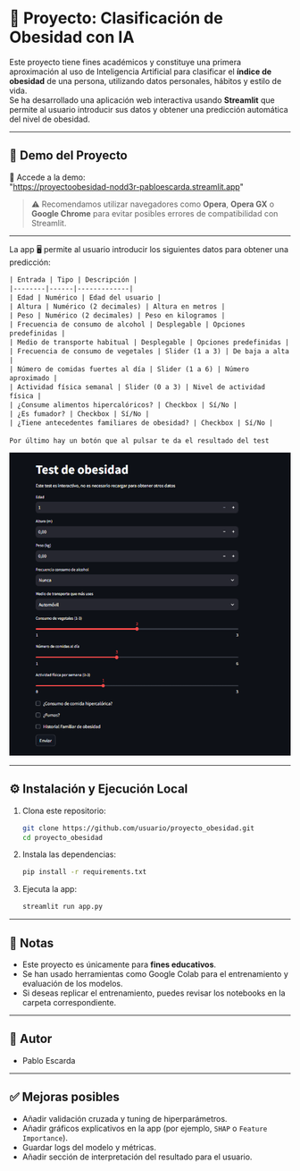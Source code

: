 # 🧠 Proyecto: Clasificación de Obesidad con IA
Este proyecto tiene fines académicos y constituye una primera aproximación al uso de Inteligencia Artificial para clasificar el **índice de obesidad** de una persona, utilizando datos personales, hábitos y estilo de vida.  
Se ha desarrollado una aplicación web interactiva usando **Streamlit** que permite al usuario introducir sus datos y obtener una predicción automática del nivel de obesidad.

---

## 🚀 Demo del Proyecto
🔗 Accede a la demo:  
"https://proyectoobesidad-nodd3r-pabloescarda.streamlit.app"

> ⚠️ Recomendamos utilizar navegadores como **Opera**, **Opera GX** o **Google Chrome** para evitar posibles errores de compatibilidad con Streamlit.

---

La app 🖥️ permite al usuario introducir los siguientes datos para obtener una predicción:

    | Entrada | Tipo | Descripción |
    |--------|------|-------------|
    | Edad | Numérico | Edad del usuario |
    | Altura | Numérico (2 decimales) | Altura en metros |
    | Peso | Numérico (2 decimales) | Peso en kilogramos |
    | Frecuencia de consumo de alcohol | Desplegable | Opciones predefinidas |
    | Medio de transporte habitual | Desplegable | Opciones predefinidas |
    | Frecuencia de consumo de vegetales | Slider (1 a 3) | De baja a alta |
    | Número de comidas fuertes al día | Slider (1 a 6) | Número aproximado |
    | Actividad física semanal | Slider (0 a 3) | Nivel de actividad física |
    | ¿Consume alimentos hipercalóricos? | Checkbox | Sí/No |
    | ¿Es fumador? | Checkbox | Sí/No |
    | ¿Tiene antecedentes familiares de obesidad? | Checkbox | Sí/No |
    
    Por último hay un botón que al pulsar te da el resultado del test

![ImagenPagina](https://github.com/pescarda007/Proyecto_Obesidad/blob/main/images/Capturapagina.PNG)

---
    
## ⚙️ Instalación y Ejecución Local

1. Clona este repositorio:
   ```bash
   git clone https://github.com/usuario/proyecto_obesidad.git
   cd proyecto_obesidad
   ```

2. Instala las dependencias:
   ```bash
   pip install -r requirements.txt
   ```

3. Ejecuta la app:
   ```bash
   streamlit run app.py
   ```
   
---

## 📌 Notas

- Este proyecto es únicamente para **fines educativos**.
- Se han usado herramientas como Google Colab para el entrenamiento y evaluación de los modelos.
- Si deseas replicar el entrenamiento, puedes revisar los notebooks en la carpeta correspondiente.

---

## 🙌 Autor
- Pablo Escarda

---

## ✅ Mejoras posibles
- Añadir validación cruzada y tuning de hiperparámetros.
- Añadir gráficos explicativos en la app (por ejemplo, `SHAP` o `Feature Importance`).
- Guardar logs del modelo y métricas.
- Añadir sección de interpretación del resultado para el usuario.
